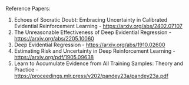 Reference Papers:
1. Echoes of Socratic Doubt: Embracing Uncertainty in Calibrated Evidential Reinforcement Learning - https://arxiv.org/abs/2402.07107
2. The Unreasonable Effectiveness of Deep Evidential Regression - https://arxiv.org/abs/2205.10060
3. Deep Evidential Regression - https://arxiv.org/abs/1910.02600
4. Estimating Risk and Uncertainty in Deep Reinforcement Learning - https://arxiv.org/pdf/1905.09638
5. Learn to Accumulate Evidence from All Training Samples: Theory and Practice - https://proceedings.mlr.press/v202/pandey23a/pandey23a.pdf

